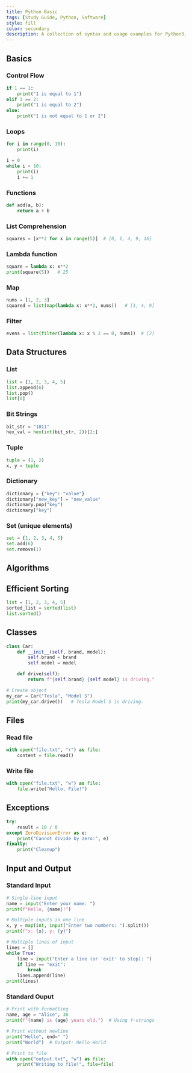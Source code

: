```yaml
---
title: Python Basic
tags: [Study Guide, Python, Software]
style: fill
color: secondary
description: A collection of syntax and usage examples for Python3.
---
```


## Basics

### Control Flow
```Python
if 1 == 1:
    print("1 is equal to 1")
elif 1 == 2:
    print("1 is equal to 2")
else:
    print("1 is not equal to 1 or 2")
```

### Loops
```Python
for i in range(0, 10):
    print(i)

i = 0
while i < 10:
    print(i)
    i += 1
```

### Functions
```Python
def add(a, b):
    return a + b
```

### List Comprehension
```Python
squares = [x**2 for x in range(5)]  # [0, 1, 4, 9, 16]
```

### Lambda function
```Python
square = lambda x: x**2
print(square(5))   # 25
```

### Map
```Python
nums = [1, 2, 3]
squared = list(map(lambda x: x**2, nums))   # [1, 4, 9]
```

### Filter
```Python
evens = list(filter(lambda x: x % 2 == 0, nums))  # [2]
```

## Data Structures

### List
```Python
list = [1, 2, 3, 4, 5]
list.append(6)
list.pop()
list[0]
```

### Bit Strings
```Python
bit_str = "1011"
hex_val = hex(int(bit_str, 2))[2:]
```

### Tuple
```Python
tuple = (1, 2)
x, y = tuple
```

### Dictionary
```Python
dictionary = {"key": "value"}
dictionary["new_key"] = "new_value"
dictionary.pop("key")
dictionary["key"]
```

### Set (unique elements)
```Python
set = {1, 2, 3, 4, 5}
set.add(6)
set.remove(1)
```

## Algorithms

## Efficient Sorting
```Python
list = [1, 2, 3, 4, 5]
sorted_list = sorted(list)
list.sorted()
```

## Classes
```Python
class Car:
    def __init__(self, brand, model):
        self.brand = brand
        self.model = model

    def drive(self):
        return f"{self.brand} {self.model} is driving."

# Create object
my_car = Car("Tesla", "Model S")
print(my_car.drive())   # Tesla Model S is driving.
```

## Files

### Read file
```Python
with open("file.txt", "r") as file:
    content = file.read()
```

### Write file
```Python
with open("file.txt", "w") as file:
    file.write("Hello, File!")
```

## Exceptions
```Python
try:
    result = 10 / 0
except ZeroDivisionError as e:
    print("Cannot divide by zero:", e)
finally:
    print("Cleanup")
```

## Input and Output

### Standard Input
```Python
# Single-line input
name = input("Enter your name: ")
print(f"Hello, {name}!")

# Multiple inputs in one line
x, y = map(int, input("Enter two numbers: ").split())
print(f"x: {x}, y: {y}")

# Multiple lines of input
lines = []
while True:
    line = input("Enter a line (or 'exit' to stop): ")
    if line == "exit":
        break
    lines.append(line)
print(lines)
```

### Standard Ouput
```Python
# Print with formatting
name, age = "Alice", 30
print(f"{name} is {age} years old.")  # Using f-strings

# Print without newline
print("Hello", end=" ")
print("World")  # Output: Hello World

# Print to file
with open("output.txt", "w") as file:
    print("Writing to file!", file=file)
```